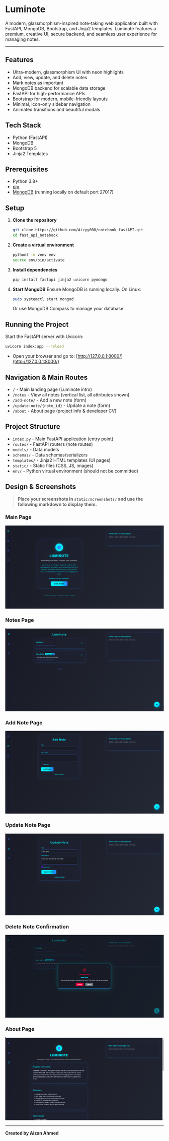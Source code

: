 # Luminote

A modern, glassmorphism-inspired note-taking web application built with FastAPI, MongoDB, Bootstrap, and Jinja2 templates. Luminote features a premium, creative UI, secure backend, and seamless user experience for managing notes.

---

## Features
- Ultra-modern, glassmorphism UI with neon highlights
- Add, view, update, and delete notes
- Mark notes as important
- MongoDB backend for scalable data storage
- FastAPI for high-performance APIs
- Bootstrap for modern, mobile-friendly layouts
- Minimal, icon-only sidebar navigation
- Animated transitions and beautiful modals

## Tech Stack
- Python (FastAPI)
- MongoDB
- Bootstrap 5
- Jinja2 Templates

## Prerequisites
- Python 3.8+
- [pip](https://pip.pypa.io/en/stable/)
- [MongoDB](https://www.mongodb.com/try/download/community) (running locally on default port 27017)

## Setup

1. **Clone the repository**
   ```bash
   git clone https://github.com/Aizyy008/notebook_fastAPI.git
   cd fast_api_notebook
   ```

2. **Create a virtual environment**
   ```bash
   python3 -m venv env
   source env/bin/activate
   ```

3. **Install dependencies**
   ```bash
   pip install fastapi jinja2 uvicorn pymongo
   ```

4. **Start MongoDB**
   Ensure MongoDB is running locally. On Linux:
   ```bash
   sudo systemctl start mongod
   ```
   Or use MongoDB Compass to manage your database.

## Running the Project

Start the FastAPI server with Uvicorn:

```bash
uvicorn index:app --reload
```

- Open your browser and go to: [http://127.0.0.1:8000/](http://127.0.0.1:8000/)

## Navigation & Main Routes
- `/` - Main landing page (Luminote intro)
- `/notes` - View all notes (vertical list, all attributes shown)
- `/add-note/` - Add a new note (form)
- `/update-note/{note_id}` - Update a note (form)
- `/about` - About page (project info & developer CV)

## Project Structure
- `index.py` - Main FastAPI application (entry point)
- `routes/` - FastAPI routers (note routes)
- `models/` - Data models
- `schemas/` - Data schemas/serializers
- `templates/` - Jinja2 HTML templates (UI pages)
- `static/` - Static files (CSS, JS, images)
- `env/` - Python virtual environment (should not be committed)

## Design & Screenshots

> **Place your screenshots in `static/screenshots/` and use the following markdown to display them.**

### Main Page
![Main Page](static/screenshots/main_page.png)

### Notes Page
![Notes Page](static/screenshots/notes_page.png)

### Add Note Page
![Add Note Page](static/screenshots/add_note_page.png)

### Update Note Page
![Update Note Page](static/screenshots/update_note_page.png)

### Delete Note Confirmation
![Delete Note](static/screenshots/delete_note.png)

### About Page
![About Page](static/screenshots/about_page.png)

---

**Created by Aizan Ahmed** 